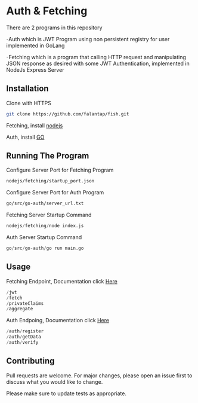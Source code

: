 # Auth & Fetching

There are 2 programs in this repository

-Auth which is JWT Program using non persistent registry for user implemented in GoLang

-Fetching which is a program that calling HTTP request and manipulating JSON response as desired with some JWT Authentication, implemented in NodeJs Express Server
## Installation

Clone with HTTPS

```bash
git clone https://github.com/falantap/fish.git
```
Fetching, install [nodejs](https://nodejs.org/en/download/)

Auth, install [GO](https://golang.org/doc/install)

## Running The Program
Configure Server Port for Fetching Program

```bash
nodejs/fetching/startup_port.json
```
Configure Server Port for Auth Program

```bash
go/src/go-auth/server_url.txt
```

Fetching Server Startup Command
```python
nodejs/fetching/node index.js
```
Auth Server Startup Command
```python
go/src/go-auth/go run main.go
```
## Usage
Fetching Endpoint, Documentation click [Here](https://documenter.getpostman.com/view/9400071/SzzheyHA)
```python
/jwt
/fetch
/privateClaims
/aggregate
```
Auth Endpoing, Documentation click [Here](https://documenter.getpostman.com/view/9400071/SzzheyHB)
```python
/auth/register
/auth/getData
/auth/verify
```
## Contributing
Pull requests are welcome. For major changes, please open an issue first to discuss what you would like to change.

Please make sure to update tests as appropriate.
